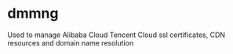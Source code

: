 # dmmng
Used to manage Alibaba Cloud Tencent Cloud ssl certificates, CDN resources and domain name resolution
